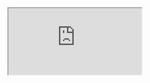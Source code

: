 <html>
  <div class="intrinsic-container">
    <iframe src="https://www.surfly.com/cobrowsing-api/" allowfullscreen></iframe>
  </div>
</html>





